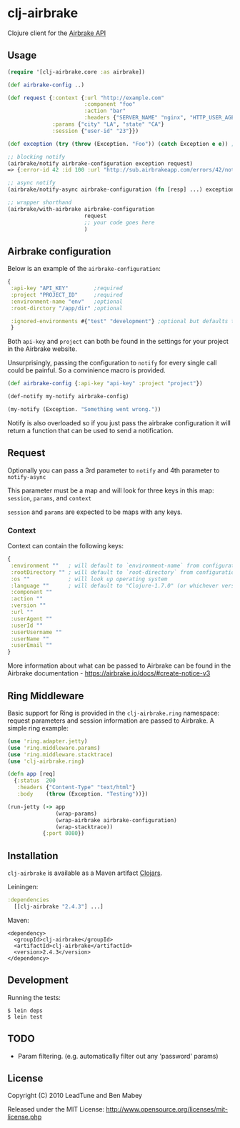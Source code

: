 # clj-airbrake

Clojure client for the [Airbrake API](http://www.airbrakeapp.com/pages/home)

## Usage

```clojure
(require '[clj-airbrake.core :as airbrake])

(def airbrake-config ..)

(def request {:context {:url "http://example.com"
                        :component "foo"
                        :action "bar"
                        :headers {"SERVER_NAME" "nginx", "HTTP_USER_AGENT" "Mozilla"}}
              :params {"city" "LA", "state" "CA"}
              :session {"user-id" "23"}})

(def exception (try (throw (Exception. "Foo")) (catch Exception e e)) ; throw to get a stacktrace

;; blocking notify
(airbrake/notify airbrake-configuration exception request)
=> {:error-id 42 :id 100 :url "http://sub.airbrakeapp.com/errors/42/notices/100"}

;; async notify
(airbrake/notify-async airbrake-configuration (fn [resp] ...) exception request)

;; wrapper shorthand
(airbrake/with-airbrake airbrake-configuration
                        request
                        ;; your code goes here
                        )
```

## Airbrake configuration

Below is an example of the `airbrake-configuration`:

```clojure
{
 :api-key "API_KEY"        ;required
 :project "PROJECT_ID"     ;required
 :environment-name "env"   ;optional
 :root-dirctory "/app/dir" ;optional

 :ignored-environments #{"test" "development"} ;optional but defaults to 'development' and 'test'
 }
```
Both `api-key` and `project` can both be found in the settings for your project in the Airbrake website.

Unsurprisingly, passing the configuration to `notify` for every single call could be painful. So a convinience macro is provided.

```clojure
(def airbrake-config {:api-key "api-key" :project "project"})

(def-notify my-notify airbrake-config)

(my-notify (Exception. "Something went wrong."))
```

Notify is also overloaded so if you just pass the airbrake configuration it will return a function that can be used to send a notification.


## Request

Optionally you can pass a 3rd parameter to `notify` and 4th parameter to `notify-async`

This parameter must be a map and will look for three keys in this map: `session`, `params`, and `context`

`session` and `params` are expected to be maps with any keys.

### Context
Context can contain the following keys:
```clojure
{
 :environment ""   ; will default to `environment-name` from configuration
 :rootDirectory "" ; will default to `root-directory` from configuration
 :os ""            ; will look up operating system
 :language ""      ; will default to "Clojure-1.7.0" (or whichever version of Clojure you're running)
 :component ""
 :action ""
 :version ""
 :url ""
 :userAgent ""
 :userId ""
 :userUsername ""
 :userName ""
 :userEmail ""
}
```

More information about what can be passed to Airbrake can be found in the Airbrake documentation - https://airbrake.io/docs/#create-notice-v3

## Ring Middleware
<a name="middleware" />

Basic support for Ring is provided in the `clj-airbrake.ring` namespace: request parameters and session information are passed to Airbrake. A simple ring example:

```clojure
(use 'ring.adapter.jetty)
(use 'ring.middleware.params)
(use 'ring.middleware.stacktrace)
(use 'clj-airbrake.ring)

(defn app [req]
  {:status  200
   :headers {"Content-Type" "text/html"}
   :body    (throw (Exception. "Testing"))})

(run-jetty (-> app
               (wrap-params)
               (wrap-airbrake airbrake-configuration)
               (wrap-stacktrace))
           {:port 8080})
```

## Installation

`clj-airbrake` is available as a Maven artifact [Clojars](http://clojars.org/clj-airbrake).

Leiningen:

```clojure
:dependencies
  [[clj-airbrake "2.4.3"] ...]
```
Maven:

    <dependency>
      <groupId>clj-airbrake</groupId>
      <artifactId>clj-airbrake</artifactId>
      <version>2.4.3</version>
    </dependency>


## Development

Running the tests:

    $ lein deps
    $ lein test


## TODO

 * Param filtering. (e.g. automatically filter out any 'password' params)

## License

Copyright (C) 2010 LeadTune and Ben Mabey

Released under the MIT License: <http://www.opensource.org/licenses/mit-license.php>

[ring]: https://github.com/ring-clojure/ring/wiki
